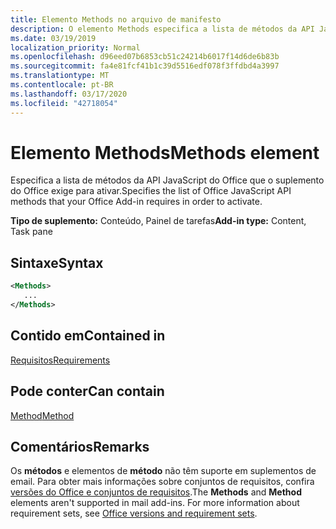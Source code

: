 ```yaml
---
title: Elemento Methods no arquivo de manifesto
description: O elemento Methods especifica a lista de métodos da API JavaScript do Office que o suplemento do Office exige para ativar.
ms.date: 03/19/2019
localization_priority: Normal
ms.openlocfilehash: d96eed07b6853cb51c24214b6017f14d6de6b83b
ms.sourcegitcommit: fa4e81fcf41b1c39d5516edf078f3ffdbd4a3997
ms.translationtype: MT
ms.contentlocale: pt-BR
ms.lasthandoff: 03/17/2020
ms.locfileid: "42718054"
---
```

# <a name="methods-element"></a><span data-ttu-id="2428b-103">Elemento Methods</span><span class="sxs-lookup"><span data-stu-id="2428b-103">Methods element</span></span>

<span data-ttu-id="2428b-104">Especifica a lista de métodos da API JavaScript do Office que o suplemento do Office exige para ativar.</span><span class="sxs-lookup"><span data-stu-id="2428b-104">Specifies the list of Office JavaScript API methods that your Office Add-in requires in order to activate.</span></span>

<span data-ttu-id="2428b-105">**Tipo de suplemento:** Conteúdo, Painel de tarefas</span><span class="sxs-lookup"><span data-stu-id="2428b-105">**Add-in type:** Content, Task pane</span></span>

## <a name="syntax"></a><span data-ttu-id="2428b-106">Sintaxe</span><span class="sxs-lookup"><span data-stu-id="2428b-106">Syntax</span></span>

```XML
<Methods>
   ...
</Methods>
```

## <a name="contained-in"></a><span data-ttu-id="2428b-107">Contido em</span><span class="sxs-lookup"><span data-stu-id="2428b-107">Contained in</span></span>

[<span data-ttu-id="2428b-108">Requisitos</span><span class="sxs-lookup"><span data-stu-id="2428b-108">Requirements</span></span>](requirements.md)

## <a name="can-contain"></a><span data-ttu-id="2428b-109">Pode conter</span><span class="sxs-lookup"><span data-stu-id="2428b-109">Can contain</span></span>

[<span data-ttu-id="2428b-110">Method</span><span class="sxs-lookup"><span data-stu-id="2428b-110">Method</span></span>](method.md)

## <a name="remarks"></a><span data-ttu-id="2428b-111">Comentários</span><span class="sxs-lookup"><span data-stu-id="2428b-111">Remarks</span></span>

<span data-ttu-id="2428b-112">Os **métodos** e elementos de **método** não têm suporte em suplementos de email. Para obter mais informações sobre conjuntos de requisitos, confira [versões do Office e conjuntos de requisitos](../../develop/office-versions-and-requirement-sets.md).</span><span class="sxs-lookup"><span data-stu-id="2428b-112">The **Methods** and **Method** elements aren't supported in mail add-ins. For more information about requirement sets, see [Office versions and requirement sets](../../develop/office-versions-and-requirement-sets.md).</span></span>
